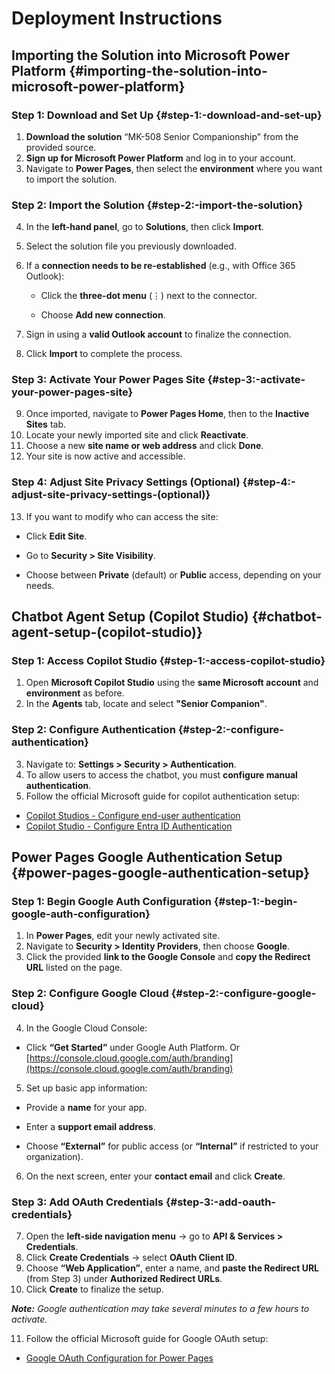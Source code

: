 # **Deployment Instructions**

## **Importing the Solution into Microsoft Power Platform** {#importing-the-solution-into-microsoft-power-platform}

### **Step 1: Download and Set Up** {#step-1:-download-and-set-up}

1. **Download the solution** “MK-508 Senior Companionship" from the provided source.  
2. **Sign up for Microsoft Power Platform** and log in to your account.  
3. Navigate to **Power Pages**, then select the **environment** where you want to import the solution.

### **Step 2: Import the Solution** {#step-2:-import-the-solution}

4. In the **left-hand panel**, go to **Solutions**, then click **Import**.  
5. Select the solution file you previously downloaded.  
6. If a **connection needs to be re-established** (e.g., with Office 365 Outlook):

   * Click the **three-dot menu** (⋮) next to the connector.

   * Choose **Add new connection**.

7. Sign in using a **valid Outlook account** to finalize the connection.  
8. Click **Import** to complete the process.

### **Step 3: Activate Your Power Pages Site** {#step-3:-activate-your-power-pages-site}

9. Once imported, navigate to **Power Pages Home**, then to the **Inactive Sites** tab.  
10. Locate your newly imported site and click **Reactivate**.  
11. Choose a new **site name or web address** and click **Done**.  
12. Your site is now active and accessible.

### **Step 4: Adjust Site Privacy Settings (Optional)** {#step-4:-adjust-site-privacy-settings-(optional)}

13. If you want to modify who can access the site:

* Click **Edit Site**.

* Go to **Security \> Site Visibility**.

* Choose between **Private** (default) or **Public** access, depending on your needs.

## **Chatbot Agent Setup (Copilot Studio)** {#chatbot-agent-setup-(copilot-studio)}

### **Step 1: Access Copilot Studio** {#step-1:-access-copilot-studio}

1. Open **Microsoft Copilot Studio** using the **same Microsoft account** and **environment** as before.  
2. In the **Agents** tab, locate and select **"Senior Companion"**.

### **Step 2: Configure Authentication** {#step-2:-configure-authentication}

3. Navigate to: **Settings \> Security \> Authentication**.  
4. To allow users to access the chatbot, you must **configure manual authentication**.  
5. Follow the official Microsoft guide for copilot authentication setup:

* [Copilot Studios \- Configure end-user authentication](https://learn.microsoft.com/en-us/microsoft-copilot-studio/configuration-end-user-authentication)   
* [Copilot Studio \- Configure Entra ID Authentication](https://learn.microsoft.com/en-us/microsoft-copilot-studio/configuration-authentication-azure-ad?tabs=fic-auth)

## **Power Pages Google Authentication Setup** {#power-pages-google-authentication-setup}

### **Step 1: Begin Google Auth Configuration** {#step-1:-begin-google-auth-configuration}

1. In **Power Pages**, edit your newly activated site.  
2. Navigate to **Security \> Identity Providers**, then choose **Google**.  
3. Click the provided **link to the Google Console** and **copy the Redirect URL** listed on the page.

### 

### **Step 2: Configure Google Cloud** {#step-2:-configure-google-cloud}

4. In the Google Cloud Console:

* Click **“Get Started”** under Google Auth Platform. Or [https://console.cloud.google.com/auth/branding](https://console.cloud.google.com/auth/branding) 

5. Set up basic app information:

* Provide a **name** for your app.

* Enter a **support email address**.

* Choose **“External”** for public access (or **“Internal”** if restricted to your organization).

6. On the next screen, enter your **contact email** and click **Create**.

### **Step 3: Add OAuth Credentials** {#step-3:-add-oauth-credentials}

7. Open the **left-side navigation menu** → go to **API & Services \> Credentials**.  
8. Click **Create Credentials** → select **OAuth Client ID**.  
9. Choose **“Web Application”**, enter a name, and **paste the Redirect URL** (from Step 3\) under **Authorized Redirect URLs**.  
10. Click **Create** to finalize the setup.

***Note:** Google authentication may take several minutes to a few hours to activate.*

11. Follow the official Microsoft guide for Google OAuth setup:  
* [Google OAuth Configuration for Power Pages](https://learn.microsoft.com/en-us/power-pages/security/authentication/oauth2-google)
